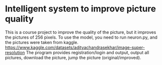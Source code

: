# Intelligent system to improve picture quality

This is a course project to improve the quality of the picture, but it improves the pictures of 256 pixels. 
To use the model, you need to run neuron.py, and the pictures were taken from kaggle. https://www.kaggle.com/datasets/adityachandrasekhar/image-super-resolution
The program provides registration/login and output, output all pictures, download the picture, jump the picture (original/improved).
